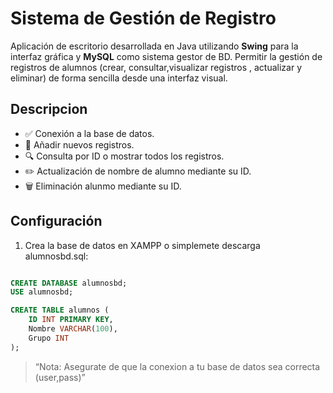 # Sistema de Gestión de Registro

Aplicación de escritorio desarrollada en Java utilizando **Swing** para la interfaz gráfica y **MySQL** como sistema gestor de BD. Permitir la gestión de registros de alumnos (crear, consultar,visualizar registros , actualizar y eliminar) de forma sencilla desde una interfaz visual.

## Descripcion

- ✅ Conexión a la base de datos.
- 📝 Añadir nuevos registros.
- 🔍 Consulta por ID o mostrar todos los registros.
- ✏️ Actualización de nombre de alumno mediante su ID.
- 🗑️ Eliminación alunmo mediante su ID.

## Configuración

1. Crea la base de datos en XAMPP o simplemete descarga alumnosbd.sql:

```sql

CREATE DATABASE alumnosbd;
USE alumnosbd;

CREATE TABLE alumnos (
    ID INT PRIMARY KEY,
    Nombre VARCHAR(100),
    Grupo INT
);
```

> “Nota: Asegurate de que la conexion a tu base de datos sea correcta (user,pass)”



